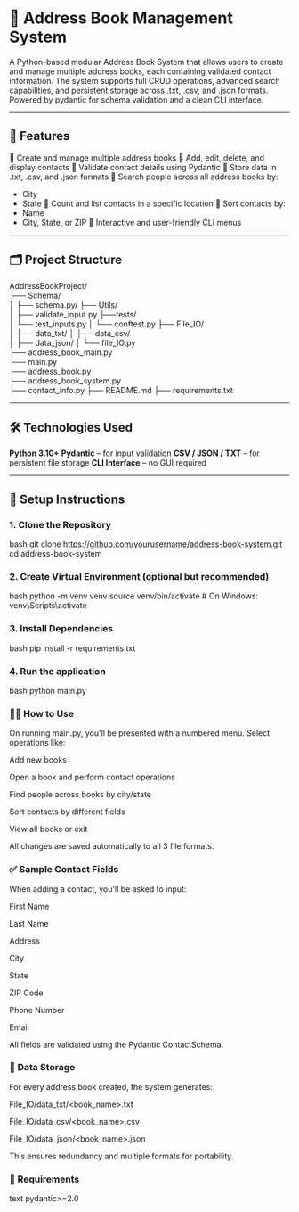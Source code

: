 # 📒 Address Book Management System

A Python-based modular Address Book System that allows users to create and manage multiple address books, each containing validated contact information. The system supports full CRUD operations, advanced search capabilities, and persistent storage across .txt, .csv, and .json formats. Powered by pydantic for schema validation and a clean CLI interface.

---

## 🚀 Features

🔹 Create and manage multiple address books
🔹 Add, edit, delete, and display contacts
🔹 Validate contact details using Pydantic
🔹 Store data in .txt, .csv, and .json formats
🔹 Search people across all address books by:
  - City
  - State
🔹 Count and list contacts in a specific location
🔹 Sort contacts by:
  - Name
  - City, State, or ZIP
🔹 Interactive and user-friendly CLI menus

---

## 🗂️ Project Structure

AddressBookProject/  
├── Schema/  
│ ├── schema.py/
├── Utils/  
│ ├── validate_input.py
├──tests/  
│ └── test_inputs.py 
│ └── conftest.py
├── File_IO/  
│ ├── data_txt/ 
│ ├── data_csv/  
│ ├── data_json/
│ └── file_IO.py  
├── address_book_main.py  
├── main.py  
├── address_book.py  
├── address_book_system.py  
├── contact_info.py
├── README.md
├── requirements.txt



---

## 🛠️ Technologies Used

**Python 3.10+**
**Pydantic** – for input validation
**CSV / JSON / TXT** – for persistent file storage
**CLI Interface** – no GUI required

---

## 🔧 Setup Instructions

### 1. Clone the Repository
bash
git clone https://github.com/yourusername/address-book-system.git
cd address-book-system


### 2. Create Virtual Environment (optional but recommended)
bash
python -m venv venv
source venv/bin/activate   # On Windows: venv\Scripts\activate



### 3. Install Dependencies
bash
pip install -r requirements.txt



### 4. Run the application
bash
python main.py



### 🧑‍💻 How to Use
On running main.py, you'll be presented with a numbered menu. Select operations like:

Add new books

Open a book and perform contact operations

Find people across books by city/state

Sort contacts by different fields

View all books or exit

All changes are saved automatically to all 3 file formats.

### ✅ Sample Contact Fields
When adding a contact, you'll be asked to input:

First Name

Last Name

Address

City

State

ZIP Code

Phone Number

Email

All fields are validated using the Pydantic ContactSchema.

### 📁 Data Storage
For every address book created, the system generates:

File_IO/data_txt/<book_name>.txt

File_IO/data_csv/<book_name>.csv

File_IO/data_json/<book_name>.json

This ensures redundancy and multiple formats for portability.

### 📄 Requirements

text
pydantic>=2.0
